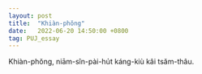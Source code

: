 ```yaml
---
layout: post
title:  "Khiàn-phŏng"
date:   2022-06-20 14:50:00 +0800
tag: PUJ_essay
---
```


<section class="PUJ">

Khiàn-phŏng, niām-sîn-pài-hu̍t káng-kiù kâi tsăm-thâu.

</section>
